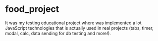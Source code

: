 # food_project
It was my testing educational project where was implemented a lot JavaScript technologies that is actually used in real projects (tabs, timer, modal, calc, data sending for db testing and more!).
